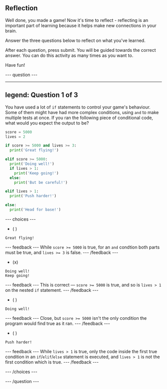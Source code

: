 ## Reflection

Well done, you made a game!  Now it's time to reflect - reflecting is an important part of learning because it helps make new connections in your brain.

Answer the three questions below to reflect on what you've learned.

After each question, press submit. You will be guided towards the correct answer. You can do this activity as many times as you want to.

Have fun!

--- question ---

---
legend: Question 1 of 3
---

You have used a lot of `if` statements to control your game's behaviour. Some of them might have had more complex conditions, using `and` to make multiple tests at once. If you ran the following piece of conditional code, what would you expect the output to be?

```python
score = 5000
lives = 2

if score >= 5000 and lives >= 3:
  print('Great flying!')

elif score >= 5000:
  print('Doing well!')
  if lives > 1:
    print('Keep going!')
  else:
    print('But be careful!')

elif lives > 1:
  print('Push harder!')

else:
  print('Head for base!')
```

--- choices ---

- ( ) 
```
Great flying!
```
  --- feedback ---
While `score >= 5000` is true, for an `and` condtion both parts must be true, and `lives >= 3` is false.
  --- /feedback ---

- (x) 
```
Doing well!
Keep going!
```
  --- feedback ---
This is correct — `score >= 5000` is true, and so is `lives > 1` on the nested `if` statement.
  --- /feedback ---

- ( ) 
```
Doing well!
```
  --- feedback ---
Close, but `score >= 5000` isn't the only condition the program would find true as it ran.
  --- /feedback ---

- ( ) 
```
Push harder!
```
  --- feedback ---
While `lives > 1` is true, only the code inside the first true condition in an `if`/`elif`/`else` statement is executed, and `lives > 1` is not the first condition which is true.
  --- /feedback ---

--- /choices ---

--- /question ---
